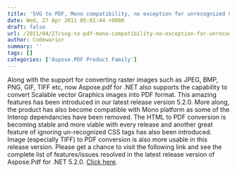 ```yaml
---
title: 'SVG to PDF, Mono compatibility, no exception for unrecognized CSS tags'
date: Wed, 27 Apr 2011 05:01:44 +0000
draft: false
url: /2011/04/27/svg-to-pdf-mono-compatibility-no-exception-for-unrecognized-css-tags/
author: Codewarior
summary: ''
tags: []
categories: ['Aspose.PDF Product Family']
---
```


Along with the support for converting raster images such as JPEG, BMP, PNG, GIF, TIFF etc, now Aspose.pdf for .NET also supports the capability to convert Scalable vector Graphics images into PDF format. This amazing features has been introduced in our latest release version 5.2.0. More along, the product has also become compatible with Mono platform as some of the Interop dependancies have been removed. The HTML to PDF conversion is becoming stable and more viable with every release and another great feature of ignoring un-recognized CSS tags has also been introduced. Image (especially TIFF) to PDF conversion is also more usable in this release version. Please get a chance to visit the following link and see the complete list of features/issues resolved in the latest release version of Aspose.Pdf for .NET 5.2.0. [Click here][1].




[1]: http://www.aspose.com/community/files/51/.net-components/aspose.pdf-for-.net/entry299197.aspx




